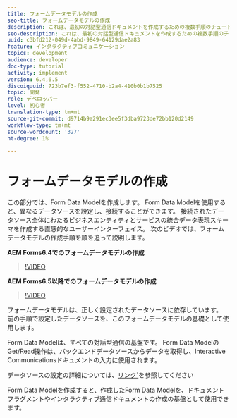 ```yaml
---
title: フォームデータモデルの作成
seo-title: フォームデータモデルの作成
description: これは、最初の対話型通信ドキュメントを作成するための複数手順のチュートリアルの3つ目の部分です。 この部分では、Form Data Modelを作成します。 Form Data Modelを使用すると、異なるデータソースを構成し、接続できます。直感的なユーザーインターフェイスで、接続されたデータソース全体でビジネスエンティティとサービスの統合データ表現スキーマを作成できます。次のビデオでは、Form Data Modelの作成手順を説明します。
seo-description: これは、最初の対話型通信ドキュメントを作成するための複数手順のチュートリアルの3つ目の部分です。 この部分では、Form Data Modelを作成します。 Form Data Modelを使用すると、異なるデータソースを構成し、接続できます。直感的なインターフェイスにより、接続されたデータソース間でビジネスエンティティとサービスの統合データ表現スキーマを作成できます。 次のビデオでは、フォームデータモデルの作成手順を順を追って説明します。
uuid: c3bfd212-049d-4abd-9849-64129dae2a83
feature: インタラクティブコミュニケーション
topics: development
audience: developer
doc-type: tutorial
activity: implement
version: 6.4,6.5
discoiquuid: 723b7ef3-f552-4710-b2a4-410b0b1b7525
topic: 開発
role: デベロッパー
level: 初心者
translation-type: tm+mt
source-git-commit: d9714b9a291ec3ee5f3dba9723de72bb120d2149
workflow-type: tm+mt
source-wordcount: '327'
ht-degree: 1%

---
```



# フォームデータモデルの作成

この部分では、Form Data Modelを作成します。 Form Data Modelを使用すると、異なるデータソースを設定し、接続することができます。 接続されたデータソース全体にわたるビジネスエンティティとサービスの統合データ表現スキーマを作成する直感的なユーザーインターフェイス。 次のビデオでは、フォームデータモデルの作成手順を順を追って説明します。

**AEM Forms6.4でのフォームデータモデルの作成**
>[!VIDEO](https://video.tv.adobe.com/v/27763/?quality=9&learn=on)

**AEM Forms6.5以降でのフォームデータモデルの作成**
>[!VIDEO](https://video.tv.adobe.com/v/27765?quality=9&learn=on)

フォームデータモデルは、正しく設定されたデータソースに依存しています。 前の手順で設定したデータソースを、このフォームデータモデルの基礎として使用します。

Form Data Modelは、すべての対話型通信の基盤です。 Form Data ModelのGet/Read操作は、バックエンドデータソースからデータを取得し、Interactive Communicationsドキュメントの入力に使用されます。

データソースの設定の詳細については、[リンク`](parttwo.md)を参照してください

Form Data Modelを作成すると、作成したForm Data Modelを、ドキュメントフラグメントやインタラクティブ通信ドキュメントの作成の基盤として使用できます。
